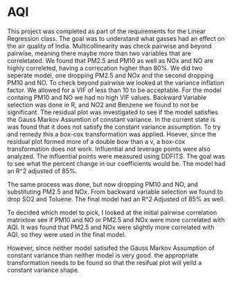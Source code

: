 # AQI
This project was completed as part of the requirements for the Linear Regression class. The goal was to understand what gasses had an effect on the air quality of India. 
Multicollinearity was check pairwise and beyond pairwise, meaning there maybe more than two variables that are correletated. We found that PM2.5 and PM10 as well as NOx
and NO are highly correleted, having a correcation higher than 80%. We did two seperate model, one dropping PM2.5 and NOx and the second dropping PM10 and NO. To check
beyond pairwise we looked at the variance inflation factor. We allowed for a VIF of less than 10 to be acceptable. For the model containg PM10 and NO we had no high VIF
values. Backward Variable selection was done in R, and NO2 and Benzene we found to not be significant. The residual plot was investigated to see if the model satisfies 
the Gauss Markov Assumtion of constant variance. In the current state is was found that it does not satisfy the constant variance assumption. To try and remedy this a
box-cox transformation was applied. Hoever, since the residual plot formed more of a double bow than a v, a box-cox transformation does not work. Influential and 
leverage points were also analyzed. The influential points were measured using DDFITS. The goal was to see what the percent change in our coefficients would be. The 
model had an R^2 adjusted of 85%. 

The same process was done, but now dropping PM10 and NO, and substituting PM2.5 and NOx. From backward variable selection we found to drop SO2 and Toluene. The final
model had an R^2 Adjusted of 85% as well. 

To decided which model to pick, I looked at the initial pairwise correlation matrixtow see if PM10 and NO or PM2.5 and NOx were more correlated with AQI. It was found
that PM2.5 and NOx were slightly more correlated with AQI, so they were used in the final model.

However, since neither model satisifed the Gauss Markov Assumption of constant variance than neither model is very good. the appropriate transformation needs to be found 
so that the resifual plot will yeild a constant variance shape.
